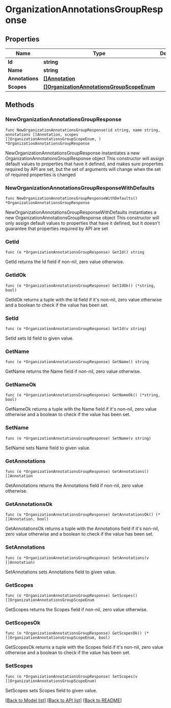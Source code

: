 # OrganizationAnnotationsGroupResponse

## Properties

Name | Type | Description | Notes
------------ | ------------- | ------------- | -------------
**Id** | **string** |  | 
**Name** | **string** |  | 
**Annotations** | [**[]Annotation**](Annotation.md) |  | 
**Scopes** | [**[]OrganizationAnnotationsGroupScopeEnum**](OrganizationAnnotationsGroupScopeEnum.md) |  | 

## Methods

### NewOrganizationAnnotationsGroupResponse

`func NewOrganizationAnnotationsGroupResponse(id string, name string, annotations []Annotation, scopes []OrganizationAnnotationsGroupScopeEnum, ) *OrganizationAnnotationsGroupResponse`

NewOrganizationAnnotationsGroupResponse instantiates a new OrganizationAnnotationsGroupResponse object
This constructor will assign default values to properties that have it defined,
and makes sure properties required by API are set, but the set of arguments
will change when the set of required properties is changed

### NewOrganizationAnnotationsGroupResponseWithDefaults

`func NewOrganizationAnnotationsGroupResponseWithDefaults() *OrganizationAnnotationsGroupResponse`

NewOrganizationAnnotationsGroupResponseWithDefaults instantiates a new OrganizationAnnotationsGroupResponse object
This constructor will only assign default values to properties that have it defined,
but it doesn't guarantee that properties required by API are set

### GetId

`func (o *OrganizationAnnotationsGroupResponse) GetId() string`

GetId returns the Id field if non-nil, zero value otherwise.

### GetIdOk

`func (o *OrganizationAnnotationsGroupResponse) GetIdOk() (*string, bool)`

GetIdOk returns a tuple with the Id field if it's non-nil, zero value otherwise
and a boolean to check if the value has been set.

### SetId

`func (o *OrganizationAnnotationsGroupResponse) SetId(v string)`

SetId sets Id field to given value.


### GetName

`func (o *OrganizationAnnotationsGroupResponse) GetName() string`

GetName returns the Name field if non-nil, zero value otherwise.

### GetNameOk

`func (o *OrganizationAnnotationsGroupResponse) GetNameOk() (*string, bool)`

GetNameOk returns a tuple with the Name field if it's non-nil, zero value otherwise
and a boolean to check if the value has been set.

### SetName

`func (o *OrganizationAnnotationsGroupResponse) SetName(v string)`

SetName sets Name field to given value.


### GetAnnotations

`func (o *OrganizationAnnotationsGroupResponse) GetAnnotations() []Annotation`

GetAnnotations returns the Annotations field if non-nil, zero value otherwise.

### GetAnnotationsOk

`func (o *OrganizationAnnotationsGroupResponse) GetAnnotationsOk() (*[]Annotation, bool)`

GetAnnotationsOk returns a tuple with the Annotations field if it's non-nil, zero value otherwise
and a boolean to check if the value has been set.

### SetAnnotations

`func (o *OrganizationAnnotationsGroupResponse) SetAnnotations(v []Annotation)`

SetAnnotations sets Annotations field to given value.


### GetScopes

`func (o *OrganizationAnnotationsGroupResponse) GetScopes() []OrganizationAnnotationsGroupScopeEnum`

GetScopes returns the Scopes field if non-nil, zero value otherwise.

### GetScopesOk

`func (o *OrganizationAnnotationsGroupResponse) GetScopesOk() (*[]OrganizationAnnotationsGroupScopeEnum, bool)`

GetScopesOk returns a tuple with the Scopes field if it's non-nil, zero value otherwise
and a boolean to check if the value has been set.

### SetScopes

`func (o *OrganizationAnnotationsGroupResponse) SetScopes(v []OrganizationAnnotationsGroupScopeEnum)`

SetScopes sets Scopes field to given value.



[[Back to Model list]](../README.md#documentation-for-models) [[Back to API list]](../README.md#documentation-for-api-endpoints) [[Back to README]](../README.md)


